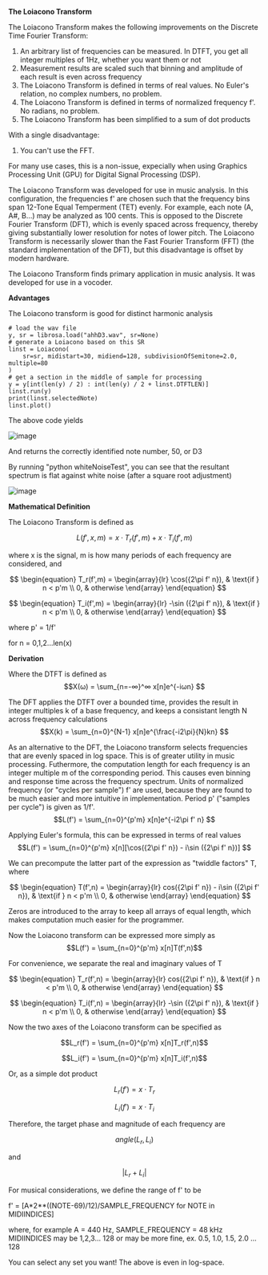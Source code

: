 **The Loiacono Transform**

The Loiacono Transform makes the following improvements on the Discrete Time Fourier Transform:
1. An arbitrary list of frequencies can be measured. In DTFT, you get all integer multiples of 1Hz, whether you want them or not
2. Measurement results are scaled such that binning and amplitude of each result is even across frequency
3. The Loiacono Transform is defined in terms of real values. No Euler's relation, no complex numbers, no problem. 
4. The Loiacono Transform is defined in terms of normalized frequency f'. No radians, no problem. 
5. The Loiacono Transform has been simplified to a sum of dot products

With a single disadvantage:
1. You can't use the FFT. 

For many use cases, this is a non-issue, expecially when using Graphics Processing Unit (GPU) for Digital Signal Processing (DSP). 

The Loiacono Transform was developed for use in music analysis. In this configuration, the frequencies f' are chosen such that the frequency bins span 12-Tone Equal Temperment (TET) evenly. For example, each note (A, A#, B...) may be analyzed as 100 cents. This is opposed to the Discrete Fourier Transform (DFT), which is evenly spaced across frequency, thereby giving substantially lower resolution for notes of lower pitch. The Loiacono Transform is necessarily slower than the Fast Fourier Transform (FFT) (the standard implementation of the DFT), but this disadvantage is offset by modern hardware.

The Loiacono Transform finds primary application in music analysis. It was developed for use in a vocoder. 

**Advantages**

The Loiacono transform is good for distinct harmonic analysis

```
# load the wav file
y, sr = librosa.load("ahhD3.wav", sr=None)
# generate a Loiacono based on this SR
linst = Loiacono(
    sr=sr, midistart=30, midiend=128, subdivisionOfSemitone=2.0, multiple=80
)
# get a section in the middle of sample for processing
y = y[int(len(y) / 2) : int(len(y) / 2 + linst.DTFTLEN)]
linst.run(y)
print(linst.selectedNote)
linst.plot()
```

The above code yields

![image](https://user-images.githubusercontent.com/8158655/203856756-1ff0fe31-5c17-4ce4-b0fb-da9e55a5ffc2.png)

And returns the correctly identified note number, 50, or D3

By running "python whiteNoiseTest", you can see that the resultant spectrum is flat against white noise (after a square root adjustment)

![image](https://user-images.githubusercontent.com/8158655/203856338-a5f5fa8e-e37f-428f-8947-d8e420fcf18e.png)


**Mathematical Definition**

The Loiacono Transform is defined as

$$L(f', x, m) = x \cdot T_r(f', m)  + x \cdot T_i(f', m) $$

where x is the signal, m is how many periods of each frequency are considered, and

$$
\begin{equation}
T_r(f',m) = 
    \begin{array}{lr}
        \cos({2\pi f' n}), & \text{if } n < p'm \\
        0, & otherwise
    \end{array}
\end{equation}
$$

$$
\begin{equation}
T_i(f',m) = 
    \begin{array}{lr}
        -\sin ({2\pi f' n}), & \text{if } n < p'm \\
        0, & otherwise
    \end{array}
\end{equation}
$$

where p' = 1/f'

for n = 0,1,2...len(x)

**Derivation** 

Where the DTFT is defined as
$$X(ω) = \sum_{n=-∞}^∞ x[n]e^{-iωn} $$

The DFT applies the DTFT over a bounded time, provides the result in integer multiples k of a base frequency, and keeps a consistant length N across frequency calculations
$$X(k) = \sum_{n=0}^{N-1} x[n]e^{\frac{-i2\pi}{N}kn} $$

As an alternative to the DFT, the Loiacono transform selects frequencies that are evenly spaced in log space. This is of greater utility in music processing. Futhermore, the computation length for each frequency is an integer multiple m of the corresponding period. This causes even binning and response time across the frequency spectrum. Units of normalized frequency (or "cycles per sample") f' are used, because they are found to be much easier and more intuitive in implementation. Period p' ("samples per cycle") is given as 1/f'. 
$$L(f') = \sum_{n=0}^{p'm} x[n]e^{-i2\pi f' n} $$

Applying Euler's formula, this can be expressed in terms of real values
$$L(f') = \sum_{n=0}^{p'm} x[n][\cos({2\pi f' n}) - i\sin ({2\pi f' n})] $$

We can precompute the latter part of the expression as "twiddle factors" T, where 

$$
\begin{equation}
T(f',n) = 
    \begin{array}{lr}
        cos({2\pi f' n}) - i\sin ({2\pi f' n}), & \text{if } n < p'm \\
        0, & otherwise
    \end{array}
\end{equation}
$$

Zeros are introduced to the array to keep all arrays of equal length, which makes computation much easier for the programmer. 

Now the Loiacono transform can be expressed more simply as 
$$L(f') = \sum_{n=0}^{p'm} x[n]T(f',n)$$

For convenience, we separate the real and imaginary values of T

$$
\begin{equation}
T_r(f',n) = 
    \begin{array}{lr}
        cos({2\pi f' n}), & \text{if } n < p'm \\
        0, & otherwise
    \end{array}
\end{equation}
$$

$$
\begin{equation}
T_i(f',n) = 
    \begin{array}{lr}
        -\sin ({2\pi f' n}), & \text{if } n < p'm \\
        0, & otherwise
    \end{array}
\end{equation}
$$

Now the two axes of the Loiacono transform can be specified as

$$L_r(f') = \sum_{n=0}^{p'm} x[n]T_r(f',n)$$

$$L_i(f') = \sum_{n=0}^{p'm} x[n]T_i(f',n)$$

Or, as a simple dot product 

$$L_r(f') = x \cdot T_r $$

$$L_i(f') = x \cdot T_i $$


Therefore, the target phase and magnitude of each frequency are

$$ angle(L_r, L_i) $$ 

and 

$$ |L_r+L_i| $$

For musical considerations, we define the range of f' to be 

f' = [A*2**((NOTE-69)/12)/SAMPLE_FREQUENCY for NOTE in MIDIINDICES]

where, for example A = 440 Hz, SAMPLE_FREQUENCY = 48 kHz
MIDIINDICES may be 
1,2,3... 128
or may be more fine, ex. 
0.5, 1.0, 1.5, 2.0 ... 128

You can select any set you want! The above is even in log-space. 
